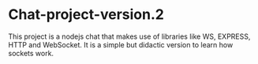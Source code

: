 # Chat-project-version.2
This project is a nodejs chat that makes use of libraries like WS, EXPRESS, HTTP and WebSocket. It is a simple but didactic version to learn how sockets work.
